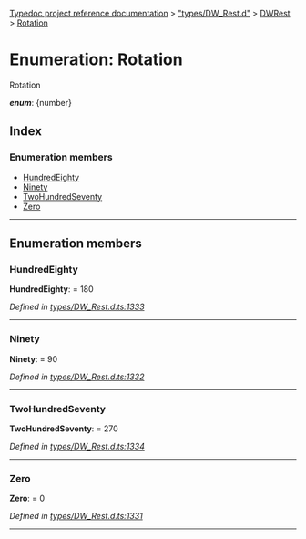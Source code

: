 [Typedoc project reference documentation](../README.md) > ["types/DW_Rest.d"](../modules/_types_dw_rest_d_.md) > [DWRest](../modules/_types_dw_rest_d_.dwrest.md) > [Rotation](../enums/_types_dw_rest_d_.dwrest.rotation.md)

# Enumeration: Rotation

Rotation

*__enum__*: {number}

## Index

### Enumeration members

* [HundredEighty](_types_dw_rest_d_.dwrest.rotation.md#hundredeighty)
* [Ninety](_types_dw_rest_d_.dwrest.rotation.md#ninety)
* [TwoHundredSeventy](_types_dw_rest_d_.dwrest.rotation.md#twohundredseventy)
* [Zero](_types_dw_rest_d_.dwrest.rotation.md#zero)

---

## Enumeration members

<a id="hundredeighty"></a>

###  HundredEighty

**HundredEighty**:  = 180

*Defined in [types/DW_Rest.d.ts:1333](https://github.com/DocuWare/REST-Sample-TS/blob/0222c3e/src/types/DW_Rest.d.ts#L1333)*

___
<a id="ninety"></a>

###  Ninety

**Ninety**:  = 90

*Defined in [types/DW_Rest.d.ts:1332](https://github.com/DocuWare/REST-Sample-TS/blob/0222c3e/src/types/DW_Rest.d.ts#L1332)*

___
<a id="twohundredseventy"></a>

###  TwoHundredSeventy

**TwoHundredSeventy**:  = 270

*Defined in [types/DW_Rest.d.ts:1334](https://github.com/DocuWare/REST-Sample-TS/blob/0222c3e/src/types/DW_Rest.d.ts#L1334)*

___
<a id="zero"></a>

###  Zero

**Zero**:  = 0

*Defined in [types/DW_Rest.d.ts:1331](https://github.com/DocuWare/REST-Sample-TS/blob/0222c3e/src/types/DW_Rest.d.ts#L1331)*

___

